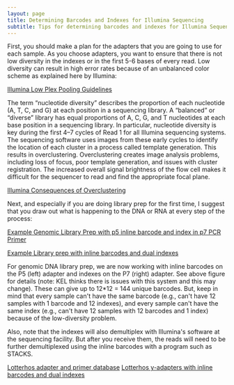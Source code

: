 ```yaml
---
layout: page
title: Determining Barcodes and Indexes for Illumina Sequencing
subtitle: Tips for determining barcodes and indexes for Illumina Sequencing
---
```


First, you should make a plan for the adapters that you are going to use for each sample. As you choose adapters, you want to ensure that there is not low diversity in the indexes or in the first 5-6 bases of every read.  Low diversity can result in high error rates because of an unbalanced color scheme as explained here by Illumina:

[Illumina Low Plex Pooling Guidelines](https://www.illumina.com/documents/products/technotes/technote-nextera-rapid-capture-low-plex-pooling-guidelines.pdf)

The term “nucleotide diversity” describes the proportion of each nucleotide (A, T, C, and G) at each position in a sequencing library. A “balanced” or “diverse” library has equal proportions of A, C, G, and T nucleotides at each base position in a sequencing library. In particular, nucleotide diversity is key during the first 4–7 cycles of Read 1 for all Illumina sequencing systems. The sequencing software uses images from these early cycles to identify the location of each cluster in a process called template generation. This results in overclustering. Overclustering creates image analysis problems, including loss of focus, poor template generation, and issues with cluster registration. The increased overall signal brightness of the  flow cell makes it difficult for the sequencer to read and find the appropriate focal plane. 

[Illumina Consequences of Overclustering](https://support.illumina.com/content/dam/illumina-marketing/documents/products/other/miseq-overclustering-primer-770-2014-038.pdf)

Next, and especially if you are doing library prep for the first time, I suggest that you draw out what is happening to the DNA or RNA at every step of the process:

[Example Genomic Library Prep with p5 inline barcode and index in p7 PCR Primer](https://docs.google.com/spreadsheets/d/1VSqr03MbtS0hFzgnOu3-oHL2fzf4qL5jfEEyDE76bv4/edit#gid=0)

[Example Library prep with inline barcodes and dual indexes](https://docs.google.com/document/d/1xr99sMucP-x2rK6K61vtGHKNahl9UYFwh_oEb0AtHX8/edit)

For genomic DNA library prep, we are now working with inline barcodes on the P5 (left) adapter and indexes on the P7 (right) adapter. See above figure for details (note: KEL thinks there is issues with this system and this may change). These can give up to 12*12 = 144 unique barcodes. But, keep in mind that every sample can't have the same barcode (e.g., can't have 12 samples with 1 barcode and 12 indexes), and every sample can't have the same index (e.g., can't have 12 samples with 12 barcodes and 1 index) because of the low-diversity problem.

Also, note that the indexes will also demultiplex with Illumina's software at the sequencing facility. But after you receive them, the reads will need to be further demultiplexed using the inline barcodes with a program such as STACKS.

[Lotterhos adapter and primer database](https://docs.google.com/spreadsheets/d/1bro9DbuJB9zH8KtIUH3H7FHrlVO2gZYbIsUbx7yax70/edit#gid=0)
[Lotterhos y-adapters with inline barcodes and dual indexes](https://docs.google.com/spreadsheets/d/1Ok9EEkloK6RCCpKsc4tjklF4UygO8SnATWK8HGLgpvY/edit#gid=0)
